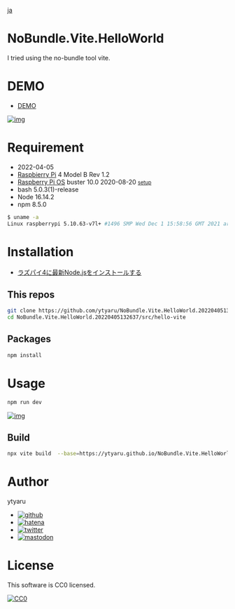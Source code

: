 [ja](./README.ja.md)

# NoBundle.Vite.HelloWorld

I tried using the no-bundle tool vite.

# DEMO

* [DEMO][]

[![img]][DEMO]

[img]:https://cdn-ak.f.st-hatena.com/images/fotolife/y/ytyaru/20220405/20220405125949.png
[DEMO]:https://ytyaru.github.io/NoBundle.Vite.HelloWorld.20220405132637/

# Requirement

* <time datetime="2022-04-05T13:26:21+0900">2022-04-05</time>
* [Raspbierry Pi](https://ja.wikipedia.org/wiki/Raspberry_Pi) 4 Model B Rev 1.2
* [Raspberry Pi OS](https://ja.wikipedia.org/wiki/Raspbian) buster 10.0 2020-08-20 <small>[setup](http://ytyaru.hatenablog.com/entry/2020/10/06/111111)</small>
* bash 5.0.3(1)-release
* Node 16.14.2
* npm 8.5.0

```sh
$ uname -a
Linux raspberrypi 5.10.63-v7l+ #1496 SMP Wed Dec 1 15:58:56 GMT 2021 armv7l GNU/Linux
```

# Installation

* [ラズパイ4に最新Node.jsをインストールする](https://ytyaru.hatenablog.com/entry/2020/01/10/222222)

## This repos

```sh
git clone https://github.com/ytyaru/NoBundle.Vite.HelloWorld.20220405132637
cd NoBundle.Vite.HelloWorld.20220405132637/src/hello-vite
```

## Packages

```sh
npm install
```


# Usage

```sh
npm run dev
```

[![img]][DEMO]

## Build

```sh
npx vite build  --base=https://ytyaru.github.io/NoBundle.Vite.HelloWorld.20220405132637/
```

# Author

ytyaru

* [![github](http://www.google.com/s2/favicons?domain=github.com)](https://github.com/ytyaru "github")
* [![hatena](http://www.google.com/s2/favicons?domain=www.hatena.ne.jp)](http://ytyaru.hatenablog.com/ytyaru "hatena")
* [![twitter](http://www.google.com/s2/favicons?domain=twitter.com)](https://twitter.com/ytyaru1 "twitter")
* [![mastodon](http://www.google.com/s2/favicons?domain=mstdn.jp)](https://mstdn.jp/web/accounts/233143 "mastdon")

# License

This software is CC0 licensed.

[![CC0](http://i.creativecommons.org/p/zero/1.0/88x31.png "CC0")](http://creativecommons.org/publicdomain/zero/1.0/deed.en)

